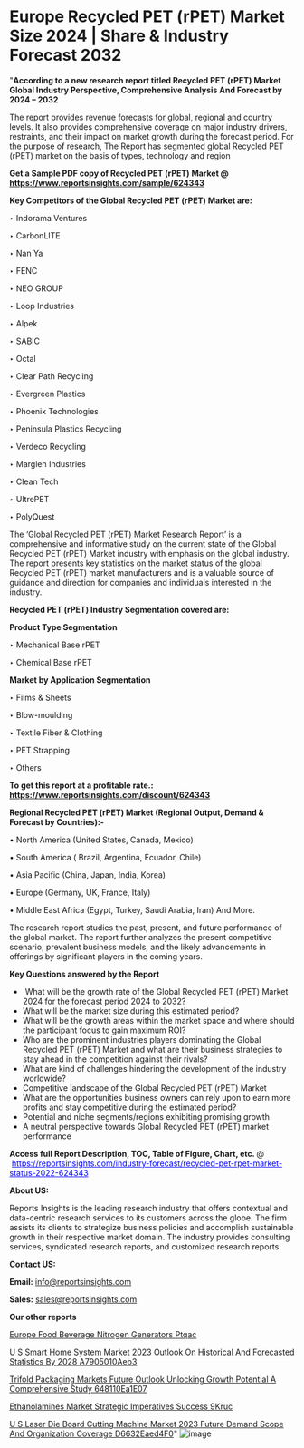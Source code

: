 # Europe Recycled PET (rPET) Market Size 2024 | Share & Industry Forecast 2032

 "<strong>According to a new research report titled Recycled PET (rPET) Market Global Industry Perspective, Comprehensive Analysis And Forecast by 2024 – 2032</strong>

The report provides revenue forecasts for global, regional and country levels. It also provides comprehensive coverage on major industry drivers, restraints, and their impact on market growth during the forecast period. For the purpose of research, The Report has segmented global Recycled PET (rPET) market on the basis of types, technology and region

<strong>Get a Sample PDF copy of Recycled PET (rPET) Market </strong><strong>@<a href=https://www.reportsinsights.com/sample/624343 style=color:#0000ff;> https://www.reportsinsights.com/sample/624343</a></strong></font>

<strong>Key Competitors of the Global Recycled PET (rPET) Market are:</strong>

‣ Indorama Ventures

‣ CarbonLITE

‣ Nan Ya

‣ FENC

‣ NEO GROUP

‣ Loop Industries

‣ Alpek

‣ SABIC

‣ Octal

‣ Clear Path Recycling

‣ Evergreen Plastics

‣ Phoenix Technologies

‣ Peninsula Plastics Recycling

‣ Verdeco Recycling

‣ Marglen Industries

‣ Clean Tech

‣ UltrePET

‣ PolyQuest

The ‘Global Recycled PET (rPET) Market Research Report’ is a comprehensive and informative study on the current state of the Global Recycled PET (rPET) Market industry with emphasis on the global industry. The report presents key statistics on the market status of the global Recycled PET (rPET) market manufacturers and is a valuable source of guidance and direction for companies and individuals interested in the industry.

<strong>Recycled PET (rPET) Industry Segmentation covered are:</strong>

<strong>Product Type Segmentation</strong>

‣    Mechanical Base rPET

‣ Chemical Base rPET

<strong>Market by Application Segmentation</strong>

‣   Films & Sheets

‣ Blow-moulding

‣ Textile Fiber & Clothing

‣ PET Strapping

‣ Others

<strong>To get this report at a profitable rate.: <a href=https://www.reportsinsights.com/discount/624343 style=color:#0000ff;>https://www.reportsinsights.com/discount/624343</a></strong></font>

<strong>Regional Recycled PET (rPET) Market (Regional Output, Demand &amp; Forecast by Countries):-</strong>

• North America (United States, Canada, Mexico)

• South America ( Brazil, Argentina, Ecuador, Chile)

• Asia Pacific (China, Japan, India, Korea)

• Europe (Germany, UK, France, Italy)

• Middle East Africa (Egypt, Turkey, Saudi Arabia, Iran) And More.

The research report studies the past, present, and future performance of the global market. The report further analyzes the present competitive scenario, prevalent business models, and the likely advancements in offerings by significant players in the coming years.

<strong>Key Questions answered by the Report</strong>
<ul>
  <li> What will be the growth rate of the Global Recycled PET (rPET) Market 2024 for the forecast period 2024 to 2032?</li>
  <li>What will be the market size during this estimated period?</li>
  <li>What will be the growth areas within the market space and where should the participant focus to gain maximum ROI?</li>
  <li>Who are the prominent industries players dominating the Global Recycled PET (rPET) Market and what are their business strategies to stay ahead in the competition against their rivals?</li>
  <li>What are kind of challenges hindering the development of the industry worldwide?</li>
  <li>Competitive landscape of the Global Recycled PET (rPET) Market</li>
  <li>What are the opportunities business owners can rely upon to earn more profits and stay competitive during the estimated period?</li>
  <li>Potential and niche segments/regions exhibiting promising growth</li>
  <li>A neutral perspective towards Global Recycled PET (rPET) market performance</li>
</ul>
<strong>Access full Report Description, TOC, Table of Figure, Chart, etc. </strong>@  <a href=https://reportsinsights.com/industry-forecast/recycled-pet-rpet-market-status-2022-624343 style=color:#0000ff;>https://reportsinsights.com/industry-forecast/recycled-pet-rpet-market-status-2022-624343</a></font>

<strong><strong>About US</strong>:</strong>

Reports Insights is the leading research industry that offers contextual and data-centric research services to its customers across the globe. The firm assists its clients to strategize business policies and accomplish sustainable growth in their respective market domain. The industry provides consulting services, syndicated research reports, and customized research reports.

<strong>Contact US:</strong>

<p class=""""><b>Email:</b> <a href=mailto:info@reportsinsights.com>info@reportsinsights.com</a></p>
<p class=""""><b>Sales:</b> <a href=mailto:sales@reportsinsights.com>sales@reportsinsights.com</a></p>

<strong>Our other reports</strong>

<a href=https://www.linkedin.com/pulse/europe-food-beverage-nitrogen-generators-ptqac/>Europe Food Beverage Nitrogen Generators Ptqac</a>

<a href=https://medium.com/@aryawankhede943/u-s-smart-home-system-market-2023-outlook-on-historical-and-forecasted-statistics-by-2028-a7905010aeb3>U S Smart Home System Market 2023 Outlook On Historical And Forecasted Statistics By 2028 A7905010Aeb3</a>

<a href=https://medium.com/@sakshideshmukh994/trifold-packaging-markets-future-outlook-unlocking-growth-potential-a-comprehensive-study-648110ea1e07>Trifold Packaging Markets Future Outlook Unlocking Growth Potential A Comprehensive Study 648110Ea1E07</a>

<a href=https://www.linkedin.com/pulse/ethanolamines-market-strategic-imperatives-success-9kruc/>Ethanolamines Market Strategic Imperatives Success 9Kruc</a>

<a href=https://medium.com/@anjalimore4366343/u-s-laser-die-board-cutting-machine-market-2023-future-demand-scope-and-organization-coverage-d6632eaed4f0>U S Laser Die Board Cutting Machine Market 2023 Future Demand Scope And Organization Coverage D6632Eaed4F0</a>"
![image](https://github.com/daminid12/RImarketresearch/assets/158430485/46cf74ea-9c1c-430f-b044-971966618624)
